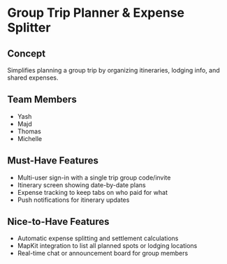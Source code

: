 # Group Trip Planner & Expense Splitter

## Concept  
Simplifies planning a group trip by organizing itineraries, lodging info, and shared expenses.

## Team Members  
- Yash  
- Majd  
- Thomas  
- Michelle  

## Must-Have Features  
- Multi-user sign-in with a single trip group code/invite  
- Itinerary screen showing date-by-date plans  
- Expense tracking to keep tabs on who paid for what
- Push notifications for itinerary updates

## Nice-to-Have Features  
- Automatic expense splitting and settlement calculations  
- MapKit integration to list all planned spots or lodging locations  
- Real-time chat or announcement board for group members
